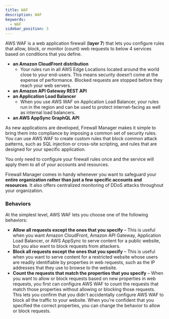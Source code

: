 ```yaml
---
title: WAF
description: WAF
keywords:
  - WAF
sidebar_position: 3
---
```


AWS WAF is a web application firewall (**layer 7**) that lets you configure rules that allow, block, or monitor (count) web requests to below 4 services based on conditions that you define. 
- **an Amazon CloudFront distribution**
  - Your rules run in all AWS Edge Locations located around the world close to your end-users. This means security doesn’t come at the expense of performance. Blocked requests are stopped before they reach your web servers. 
- **an Amazon API Gateway REST API**
- **an Application Load Balancer**
  - When you use AWS WAF on Application Load Balancer, your rules run in the region and can be used to protect internet-facing as well as internal load balancers.
- **an AWS AppSync GraphQL API**

As new applications are developed, Firewall Manager makes it simple to bring them into compliance by imposing a common set of security rules. You can use AWS WAF to create custom rules that block common attack patterns, such as SQL injection or cross-site scripting, and rules that are designed for your specific application.

You only need to configure your firewall rules once and the service will apply them to all of your accounts and resources.

Firewall Manager comes in handy whenever you want to safeguard your **entire organization rather than just a few specific accounts and resources**. It also offers centralized monitoring of DDoS attacks throughout your organization.

### Behaviors

At the simplest level, AWS WAF lets you choose one of the following behaviors:

- **Allow all requests except the ones that you specify** – This is useful when you want Amazon CloudFront, Amazon API Gateway, Application Load Balancer, or AWS AppSync to serve content for a public website, but you also want to block requests from attackers.
- **Block all requests except the ones that you specify** – This is useful when you want to serve content for a restricted website whose users are readily identifiable by properties in web requests, such as the IP addresses that they use to browse to the website.
- **Count the requests that match the properties that you specify** – When you want to allow or block requests based on new properties in web requests, you first can configure AWS WAF to count the requests that match those properties without allowing or blocking those requests. This lets you confirm that you didn't accidentally configure AWS WAF to block all the traffic to your website. When you're confident that you specified the correct properties, you can change the behavior to allow or block requests.
